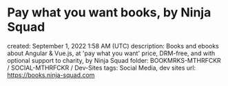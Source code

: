 # Pay what you want books, by Ninja Squad

created: September 1, 2022 1:58 AM (UTC)
description: Books and ebooks about Angular & Vue.js, at 'pay what you want' price, DRM-free, and with optional support to charity, by Ninja Squad
folder: BOOKMRKS-MTHRFCKR / SOCIAL-MTHRFCKR / Dev-Sites
tags: Social Media, dev sites
url: https://books.ninja-squad.com
